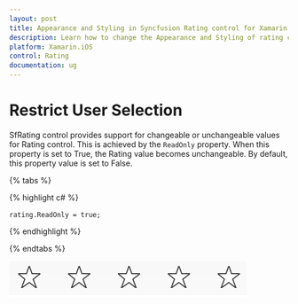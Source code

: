 ```yaml
---
layout: post
title: Appearance and Styling in Syncfusion Rating control for Xamarin.iOS
description: Learn how to change the Appearance and Styling of rating control
platform: Xamarin.iOS
control: Rating
documentation: ug
---
```


# Restrict User Selection

SfRating control provides support for changeable or unchangeable values for Rating control. This is achieved by the `ReadOnly` property. When this property is set to True, the Rating value becomes unchangeable. By default, this property value is set to False.

{% tabs %}

{% highlight c# %}

	rating.ReadOnly = true;

{% endhighlight %}

{% endtabs %}

![Restrict user selection](images/readOnly.jpg)
